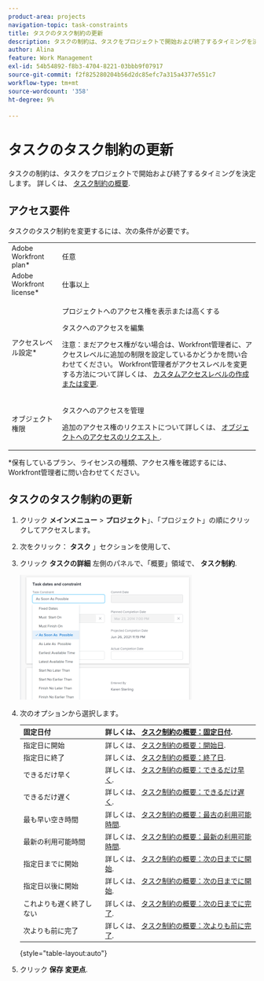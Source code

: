 ```yaml
---
product-area: projects
navigation-topic: task-constraints
title: タスクのタスク制約の更新
description: タスクの制約は、タスクをプロジェクトで開始および終了するタイミングを決定します。 詳細については、「タスク制約の概要」を参照してください。
author: Alina
feature: Work Management
exl-id: 54b54892-f8b3-4704-8221-03bbb9f07917
source-git-commit: f2f825280204b56d2dc85efc7a315a4377e551c7
workflow-type: tm+mt
source-wordcount: '358'
ht-degree: 9%

---
```


# タスクのタスク制約の更新

タスクの制約は、タスクをプロジェクトで開始および終了するタイミングを決定します。 詳しくは、 [タスク制約の概要](../../../manage-work/tasks/task-constraints/task-constraint-overview.md).

## アクセス要件

タスクのタスク制約を変更するには、次の条件が必要です。

<table style="table-layout:auto"> 
 <col> 
 <col> 
 <tbody> 
  <tr> 
   <td role="rowheader">Adobe Workfront plan*</td> 
   <td> <p>任意 </p> </td> 
  </tr> 
  <tr> 
   <td role="rowheader">Adobe Workfront license*</td> 
   <td> <p>仕事以上</p> </td> 
  </tr> 
  <tr> 
   <td role="rowheader">アクセスレベル設定*</td> 
   <td> <p>プロジェクトへのアクセス権を表示または高くする</p> <p>タスクへのアクセスを編集</p> <p>注意：まだアクセス権がない場合は、Workfront管理者に、アクセスレベルに追加の制限を設定しているかどうかを問い合わせてください。 Workfront管理者がアクセスレベルを変更する方法について詳しくは、 <a href="../../../administration-and-setup/add-users/configure-and-grant-access/create-modify-access-levels.md" class="MCXref xref">カスタムアクセスレベルの作成または変更</a>.</p> </td> 
  </tr> 
  <tr> 
   <td role="rowheader">オブジェクト権限</td> 
   <td> <p>タスクへのアクセスを管理 </p> <p>追加のアクセス権のリクエストについて詳しくは、 <a href="../../../workfront-basics/grant-and-request-access-to-objects/request-access.md" class="MCXref xref">オブジェクトへのアクセスのリクエスト </a>.</p> </td> 
  </tr> 
 </tbody> 
</table>

&#42;保有しているプラン、ライセンスの種類、アクセス権を確認するには、Workfront管理者に問い合わせてください。

## タスクのタスク制約の更新

1. クリック **メインメニュー** > **プロジェクト**」、「プロジェクト」の順にクリックしてアクセスします。
1. 次をクリック： **タスク** 」セクションを使用して、
1. クリック **タスクの詳細** 左側のパネルで、「概要」領域で、 **タスク制約**.

   ![](assets/task-constraint-all-options-in-overview-350x254.png)

1. 次のオプションから選択します。

   | 固定日付 | 詳しくは、 [タスク制約の概要：固定日付](../../../manage-work/tasks/task-constraints/fixed-dates.md). |
   |---|---|
   | 指定日に開始 | 詳しくは、 [タスク制約の概要：開始日](../../../manage-work/tasks/task-constraints/must-start-on.md). |
   | 指定日に終了 | 詳しくは、 [タスク制約の概要：終了日](../../../manage-work/tasks/task-constraints/must-finish-on.md). |
   | できるだけ早く | 詳しくは、 [タスク制約の概要：できるだけ早く](../../../manage-work/tasks/task-constraints/as-soon-as-possible.md). |
   | できるだけ遅く | 詳しくは、 [タスク制約の概要：できるだけ遅く](../../../manage-work/tasks/task-constraints/as-late-as-possible.md). |
   | 最も早い空き時間 | 詳しくは、 [タスク制約の概要：最古の利用可能時間](../../../manage-work/tasks/task-constraints/earliest-available-time.md). |
   | 最新の利用可能時間 | 詳しくは、 [タスク制約の概要：最新の利用可能時間](../../../manage-work/tasks/task-constraints/latest-available-time.md). |
   | 指定日までに開始 | 詳しくは、 [タスク制約の概要：次の日までに開始](../../../manage-work/tasks/task-constraints/start-no-later-than.md). |
   | 指定日以後に開始 | 詳しくは、 [タスク制約の概要：次の日までに開始](../../../manage-work/tasks/task-constraints/start-no-earlier-than.md). |
   | これよりも遅く終了しない | 詳しくは、 [タスク制約の概要：次の日までに完了](../../../manage-work/tasks/task-constraints/finish-no-later-than.md). |
   | 次よりも前に完了 | 詳しくは、 [タスク制約の概要：次よりも前に完了](../../../manage-work/tasks/task-constraints/finish-no-earlier-than.md). |

   {style=&quot;table-layout:auto&quot;}

1. クリック **保存** **変更点**.

 
